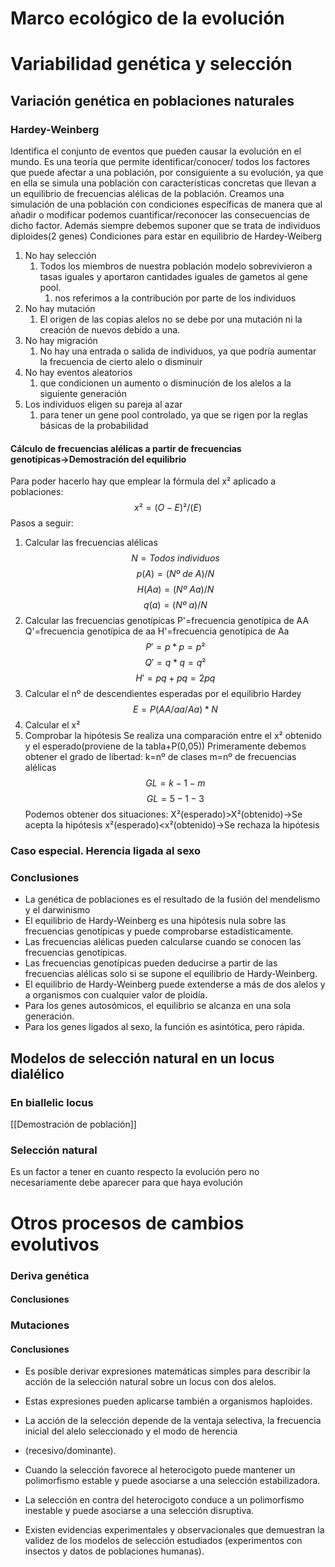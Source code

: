 # Marco ecológico de la evolución

# Variabilidad genética y selección
## Variación genética en poblaciones naturales
### Hardey-Weinberg
Identifica el conjunto de eventos que pueden causar la evolución en el mundo.
	Es una teoría que permite identificar/conocer/ todos los factores que puede afectar a una población, por consiguiente a su evolución, ya  que en ella se simula una población con características concretas que llevan a un equilibrio de frecuencias alélicas de la población.
		Creamos una simulación de una población con condiciones específicas de manera que al añadir o modificar podemos cuantificar/reconocer las consecuencias de dicho factor.
Además siempre debemos suponer que se trata de individuos  diploides(2 genes)
Condiciones para estar en equilibrio de Hardey-Weiberg
1. No hay selección
	1. Todos los miembros de nuestra población modelo sobrevivieron a tasas iguales y aportaron cantidades iguales de gametos al gene pool.
		1. nos referimos a la contribución por parte de los individuos 
2. No hay mutación
	1. El origen de las copias alelos no se debe por una mutación ni la creación de nuevos debido a una.
3. No hay migración
	1. No hay una entrada o salida de individuos, ya que podría aumentar la  frecuencia de cierto alelo o disminuir 
4. No hay eventos aleatorios
	1. que condicionen un aumento o disminución de los alelos a la siguiente generación
5. Los individuos eligen su pareja al azar
	1. para tener un gene pool controlado, ya que se rigen por la reglas básicas de la probabilidad
#### Cálculo de frecuencias alélicas a partir de frecuencias genotípicas→Demostración del equilibrio
Para poder hacerlo hay que emplear la fórmula del x² aplicado a poblaciones:
$$
x²=(O-E)²/(E)
$$
Pasos a seguir:
1. Calcular las frecuencias alélicas
$$
	N=Todos\ individuos
$$
$$
p(A)=(Nº\ de\ A)/N
$$
$$
H(Aa)=(Nº\ Aa)/N
$$
$$
q(a)=(Nº\ a)/N
$$
2. Calcular las frecuencias genotípicas
	P'=frecuencia genotípica de AA
	Q'=frecuencia  genotípica  de aa
	H'=frecuencia genotípica de Aa
$$
P'=p*p=p²
$$
$$
	Q'=q*q=q²
$$
$$
H'=pq+pq=2pq
$$
3. Calcular el nº de descendientes esperadas por el equilibrio Hardey
$$
	E=P(AA/aa/Aa)*N
$$
4. Calcular el x²
5. Comprobar la hipótesis
	Se realiza una comparación entre el x² obtenido y el esperado(proviene de la tabla+P(0,05))
	Primeramente debemos obtener el grado de libertad:
		k=nº de  clases
		m=nº  de frecuencias alélicas
$$
GL=k-1-m
$$
$$
GL=5-1-3
$$
	Podemos obtener dos situaciones:
		X²(esperado)>X²(obtenido)→Se acepta la hipótesis
		x²(esperado)<x²(obtenido)→Se rechaza la hipótesis
### Caso especial. Herencia ligada al sexo

### Conclusiones
- La genética de poblaciones es el resultado de la fusión del mendelismo y el darwinismo 
- El equilibrio de Hardy-Weinberg es una hipótesis nula sobre las frecuencias genotípicas y puede comprobarse estadísticamente.
- Las frecuencias alélicas pueden calcularse cuando se conocen las frecuencias genotípicas.
- Las frecuencias genotípicas pueden deducirse a partir de las frecuencias alélicas solo si se supone el equilibrio de Hardy-Weinberg.
- El equilibrio de Hardy-Weinberg puede extenderse a más de dos alelos y a organismos con cualquier valor de ploidía.
- Para los genes autosómicos, el equilibrio se alcanza en una sola generación.
- Para los genes ligados al sexo, la función es asintótica, pero rápida.
## Modelos de selección natural en un locus dialélico
### En biallelic locus
[[Demostración de población]]

### Selección natural
Es un factor a tener en cuanto respecto la evolución pero no necesariamente debe aparecer para que haya evolución

# Otros procesos de cambios evolutivos
### Deriva genética
#### Conclusiones
### Mutaciones
#### Conclusiones
- Es posible derivar expresiones matemáticas simples para describir la acción de la selección natural sobre un locus con dos alelos.
    
- Estas expresiones pueden aplicarse también a organismos haploides.
    
- La acción de la selección depende de la ventaja selectiva, la frecuencia inicial del alelo seleccionado y el modo de herencia
    
- (recesivo/dominante).
    
- Cuando la selección favorece al heterocigoto puede mantener un polimorfismo estable y puede asociarse a una selección estabilizadora.
    
- La selección en contra del heterocigoto conduce a un polimorfismo inestable y puede asociarse a una selección disruptiva.
    
- Existen evidencias experimentales y observacionales que demuestran la validez de los modelos de selección estudiados (experimentos con insectos y datos de poblaciones humanas).


